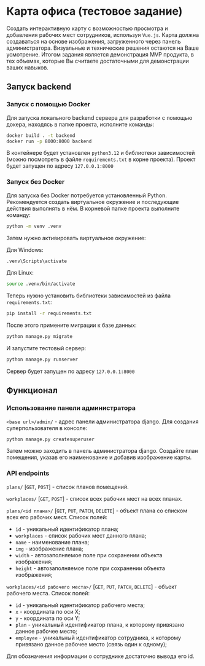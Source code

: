 # Карта офиса (тестовое задание)
Создать интерактивную карту с возможностью просмотра и добавления рабочих мест сотрудников, используя `Vue.js`.
Карта должна создаваться на основе изображения, загруженного через панель администратора.
Визуальные и технические решения остаются на Ваше усмотрение.
Итогом задания является демонстрация MVP продукта, в тех объемах, которые Вы считаете достаточными для демонстрации ваших навыков.

## Запуск backend
### Запуск с помощью Docker
Для запуска локального backend сервера для разработки c помощью докера, находясь в папке проекта, исполните команды:
```bash
docker build . -t backend
docker run -p 8000:8000 backend
```
В контейнере будет установлен `python3.12` и библиотеки зависимостей (можно посмотреть в файле `requirements.txt` в корне проекта).
Проект будет запущен по адресу `127.0.0.1:8000`

### Запуск без Docker
Для запуска без Docker потребуется установленный Python.
Рекомендуется создать виртуальное окружение и последующие действия выполнять в нём.
В корневой папке проекта выполните команду:
```bash
python -m venv .venv
```
Затем нужно активировать виртуальное окружение:

Для Windows:
```bash
.venv\Scripts\activate
```
Для Linux:
```bash
source .venv/bin/activate
```

Теперь нужно установить библиотеки зависимостей из файла `requirements.txt`:
```bash
pip install -r requirements.txt
```

После этого примените миграции к базе данных:
```bash
python manage.py migrate
```
И запустите тестовый сервер:
```bash
python manage.py runserver
```
Сервер будет запущен по адресу `127.0.0.1:8000`

## Функционал
### Использование панели администратора
`<base url>/admin/` - адрес панели администратора django.
Для создания суперпользователя в консоле:
```bash
python manage.py createsuperuser
```
Затем можно заходить в панель администратора django.
Создайте план помещения, указав его наименование и добавив изображение карты.


### API endpoints
`plans/` [`GET`, `POST`] - список планов помещений.

`workplaces/` [`GET`, `POST`] - список всех рабочих мест на всех планах.

`plans/<id плана>/` [`GET`, `PUT`, `PATCH`, `DELETE`] - объект плана со списком всех его рабочих мест.
Список полей:
- `id` - уникальный идентификатор плана;
- `workplaces` - список рабочих мест данного плана;
- `name` - наименование плана;
- `img` - изображение плана;
- `width` - автозаполняемое поле при сохранении объекта изображения;
- `height` - автозаполняемое поле при сохранении объекта изображения;


`workplaces/<id рабочего места>/` [`GET`, `PUT`, `PATCH`, `DELETE`] - объект рабочего места.
Список полей:
- `id` - уникальный идентификатор рабочего места;
- `x` - координата по оси X;
- `y` - координата по оси Y;
- `plan` - уникальный идентификатор плана, к которому привязано данное рабочее место;
- `employee` - уникальный идентификатор сотрудника, к которому привязано данное рабочее место (связь один к одному);

Для обозначения информации о сотруднике достаточно вывода его id.
